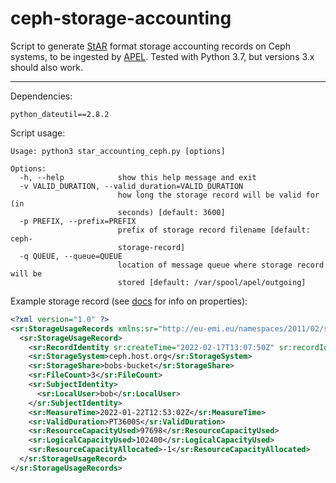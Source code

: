 # ceph-storage-accounting

Script to generate [StAR](https://www.ogf.org/Public_Comment_Docs/Documents/2012-02/EMI-StAR-OGF-info-doc-v2.pdf) format storage accounting records on Ceph systems, to be ingested by [APEL](https://github.com/apel/apel). Tested with Python 3.7, but versions 3.x should also work.

---

Dependencies:

`python_dateutil==2.8.2`

Script usage:
```
Usage: python3 star_accounting_ceph.py [options]

Options:
  -h, --help            show this help message and exit
  -v VALID_DURATION, --valid_duration=VALID_DURATION
                        how long the storage record will be valid for (in
                        seconds) [default: 3600]
  -p PREFIX, --prefix=PREFIX
                        prefix of storage record filename [default: ceph-
                        storage-record]
  -q QUEUE, --queue=QUEUE
                        location of message queue where storage record will be
                        stored [default: /var/spool/apel/outgoing]
```
Example storage record (see [docs](https://www.ogf.org/Public_Comment_Docs/Documents/2012-02/EMI-StAR-OGF-info-doc-v2.pdf#page=11) for info on properties):

```xml
<?xml version="1.0" ?>
<sr:StorageUsageRecords xmlns:sr="http://eu-emi.eu/namespaces/2011/02/storagerecord">
  <sr:StorageUsageRecord>
    <sr:RecordIdentity sr:createTime="2022-02-17T13:07:50Z" sr:recordId="ceph.host.org/sr/14423"/>
    <sr:StorageSystem>ceph.host.org</sr:StorageSystem>
    <sr:StorageShare>bobs-bucket</sr:StorageShare>
    <sr:FileCount>3</sr:FileCount>
    <sr:SubjectIdentity>
      <sr:LocalUser>bob</sr:LocalUser>
    </sr:SubjectIdentity>
    <sr:MeasureTime>2022-01-22T12:53:02Z</sr:MeasureTime>
    <sr:ValidDuration>PT3600S</sr:ValidDuration>
    <sr:ResourceCapacityUsed>97698</sr:ResourceCapacityUsed>
    <sr:LogicalCapacityUsed>102400</sr:LogicalCapacityUsed>
    <sr:ResourceCapacityAllocated>-1</sr:ResourceCapacityAllocated>
  </sr:StorageUsageRecord>
</sr:StorageUsageRecords>
```
